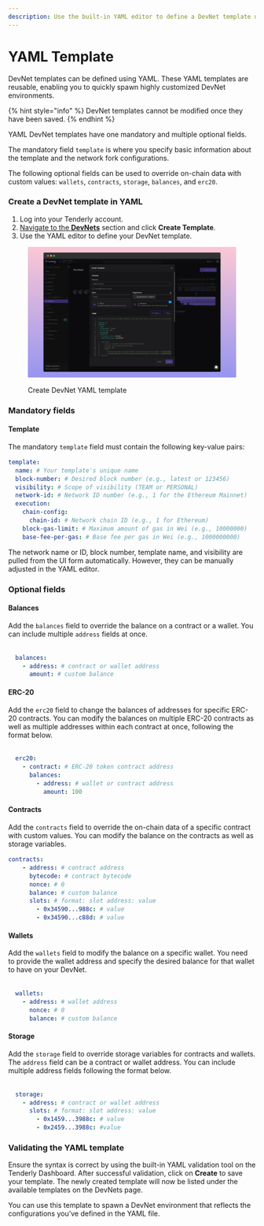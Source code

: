 ```yaml
---
description: Use the built-in YAML editor to define a DevNet template using YAML.
---
```


# YAML Template

DevNet templates can be defined using YAML. These YAML templates are reusable, enabling you to quickly spawn highly customized DevNet environments.

{% hint style="info" %}
DevNet templates cannot be modified once they have been saved.
{% endhint %}

YAML DevNet templates have one mandatory and multiple optional fields.

The mandatory field `template` is where you specify basic information about the template and the network fork configurations.

The following optional fields can be used to override on-chain data with custom values: `wallets`, `contracts`, `storage`, `balances`, and `erc20`.

### Create a DevNet template in YAML

1. Log into your Tenderly account.
2. [Navigate to the **DevNets**](https://dashboard.tenderly.co/register?redirectTo=devnets) section and click **Create Template**.
3. Use the YAML editor to define your DevNet template.

<figure><img src="../.gitbook/assets/yaml template.png" alt=""><figcaption><p>Create DevNet YAML template</p></figcaption></figure>

### Mandatory fields

#### Template

The mandatory `template` field must contain the following key-value pairs:

```yaml
template:
  name: # Your template's unique name
  block-number: # Desired block number (e.g., latest or 123456)
  visibility: # Scope of visibility (TEAM or PERSONAL)
  network-id: # Network ID number (e.g., 1 for the Ethereum Mainnet)
  execution:
    chain-config:
      chain-id: # Network chain ID (e.g., 1 for Ethereum)
    block-gas-limit: # Maximum amount of gas in Wei (e.g., 10000000)
    base-fee-per-gas: # Base fee per gas in Wei (e.g., 1000000000)
```

The network name or ID, block number, template name, and visibility are pulled from the UI form automatically. However, they can be manually adjusted in the YAML editor.

### Optional fields

#### **Balances**

Add the `balances` field to override the balance on a contract or a wallet. You can include multiple `address` fields at once.

```yaml

  balances:
    - address: # contract or wallet address
      amount: # custom balance
```

#### **ERC-20**

Add the `erc20` field to change the balances of addresses for specific ERC-20 contracts. You can modify the balances on multiple ERC-20 contracts as well as multiple addresses within each contract at once, following the format below.

```yaml

  erc20:
    - contract: # ERC-20 token contract address
      balances:
        - address: # wallet or contract address
          amount: 100
```

#### **Contracts**

Add the `contracts` field to override the on-chain data of a specific contract with custom values. You can modify the balance on the contracts as well as storage variables.

```yaml
contracts:
    - address: # contract address
      bytecode: # contract bytecode
      nonce: # 0
      balance: # custom balance
      slots: # format: slot address: value
        - 0x34590...988c: # value
        - 0x34590...c88d: # value
```

#### **Wallets**

Add the `wallets` field to modify the balance on a specific wallet. You need to provide the wallet address and specify the desired balance for that wallet to have on your DevNet.

```yaml

  wallets:
    - address: # wallet address
      nonce: # 0 
      balance: # custom balance

```

#### **Storage**

Add the `storage` field to override storage variables for contracts and wallets. The `address` field can be a contract or wallet address. You can include multiple address fields following the format below.

```yaml

  storage:
    - address: # contract or wallet address
      slots: # format: slot address: value
        - 0x1459...3988c: # value
        - 0x2459...3988c: #value
```

### **Validating the YAML template**

Ensure the syntax is correct by using the built-in YAML validation tool on the Tenderly Dashboard. After successful validation, click on **Create** to save your template. The newly created template will now be listed under the available templates on the DevNets page.

You can use this template to spawn a DevNet environment that reflects the configurations you’ve defined in the YAML file.
